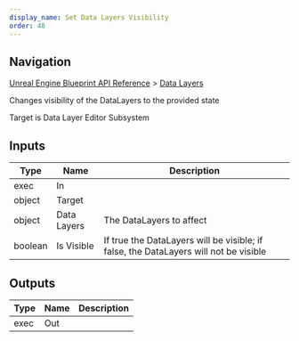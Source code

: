 ```yaml
---
display_name: Set Data Layers Visibility
order: 48
---
```

## Navigation

[Unreal Engine Blueprint API Reference](https://dev.epicgames.com/documentation/en-us/unreal-engine/BlueprintAPI) > [Data Layers](https://dev.epicgames.com/documentation/en-us/unreal-engine/BlueprintAPI/DataLayers)

Changes visibility of the DataLayers to the provided state

Target is Data Layer Editor Subsystem

## Inputs

| Type | Name | Description |
| --- | --- | --- |
| exec | In |  |
| object | Target |  |
| object | Data Layers | The DataLayers to affect |
| boolean | Is Visible | If true the DataLayers will be visible; if false, the DataLayers will not be visible |

## Outputs

| Type | Name | Description |
| --- | --- | --- |
| exec | Out |  |
